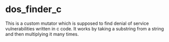 # dos_finder_c
This is a custom mutator which is supposed to find denial of service vulnerabilities written in c code. It works by taking a substring from a string and then multiplying it many times.
